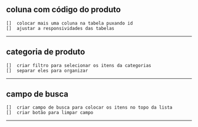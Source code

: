 
coluna com código do produto
-------------------------------------------
    []  colocar mais uma coluna na tabela puxando id
    []  ajustar a responsividades das tabelas
-------------------------------------------

categoria de produto
-------------------------------------------
    []  criar filtro para selecionar os itens da categorias 
    []  separar eles para organizar
-------------------------------------------

campo de busca
-------------------------------------------
    []  criar campo de busca para colocar os itens no topo da lista
    []  criar botão para limpar campo
-------------------------------------------




